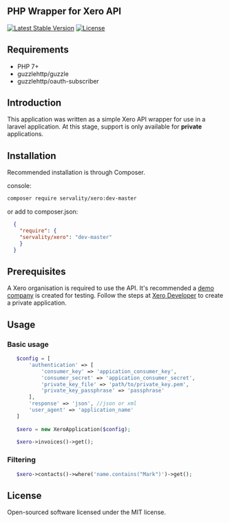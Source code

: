 PHP Wrapper for Xero API
------------------------

[![Latest Stable Version](https://poser.pugx.org/servality/xero/v/stable)](https://packagist.org/packages/servality/xero)
[![License](https://poser.pugx.org/servality/xero/license)](https://packagist.org/packages/servality/xero)

## Requirements
- PHP 7+
- guzzlehttp/guzzle
- guzzlehttp/oauth-subscriber

## Introduction

This application was written as a simple Xero API wrapper for use in a laravel application. At this stage, support is only available for __private__ applications. 

## Installation

Recommended installation is through Composer.  

console:

```bash
composer require servality/xero:dev-master
```
or add to composer.json:
```json
  {
    "require": {
    "servality/xero": "dev-master"
    }
  }
```
## Prerequisites

A Xero organisation is required to use the API. It's recommended a [demo company](https://my.xero.com/!xkcD/Action/OrganisationLogin/!zkmCt) is created for testing. Follow the steps at [Xero Developer](https://developer.xero.com/) to create a private application.

## Usage

### Basic usage
```php
   $config = [
       'authentication' => [
           'consumer_key' => 'appication_consumer_key',
           'consumer_secret' => 'appication_consumer_secret',
           'private_key_file' => 'path/to/private_key.pem',
           'private_key_passphrase' => 'passphrase'
       ],
       'response' => 'json', //json or xml
       'user_agent' => 'application_name'
   ]
   
   $xero = new XeroApplication($config);
   
   $xero->invoices()->get();
```
### Filtering
```php
   $xero->contacts()->where('name.contains("Mark")')->get();
```

## License

Open-sourced software licensed under the MIT license.